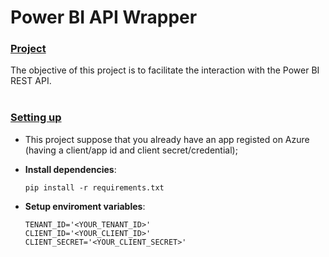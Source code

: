 # Power BI API Wrapper

### <b><u>Project</u></b>

The objective of this project is to facilitate the interaction with the Power BI REST API.
<br></br>
### <b><u>Setting up</u></b>
- This project suppose that you already have an app registed on Azure (having a client/app id and client secret/credential);

- <b>Install dependencies</b>:

    ```shell
    pip install -r requirements.txt 
    ```

- <b>Setup enviroment variables</b>:
    ```shell
    TENANT_ID='<YOUR_TENANT_ID>'
    CLIENT_ID='<YOUR_CLIENT_ID>'
    CLIENT_SECRET='<YOUR_CLIENT_SECRET>'
    ```
